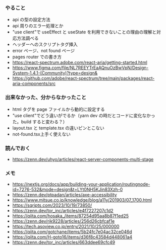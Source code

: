### やること

- api の型の設定方法
- api 周りのエラー処理とか
- "use client"で useEffect と useState を利用できないことの理由の理解と対応方法調べる
- ヘッダーへのスクリプトタグ挿入
- error ページ、not found ページ
- pages router での書き方
- https://react-spectrum.adobe.com/react-aria/getting-started.html
- https://www.figma.com/file/NL7REEYTrEaAQnuOzBwVpN/Design-System-1.4.1-(Community)?type=design&
- https://github.com/adobe/react-spectrum/tree/main/packages/react-aria-components/src

### 出来なかった、分からなかったこと

- html タグを page ファイルから動的に設定する
- "use client"でどう違いがでるか（yarn dev の時だとコードに変化なかった。build すると変わる？）
- layout.tsx と template.tsx の違いピンとこない
- not-found.tsx上手く使えない

### 読んでおく

- https://zenn.dev/uhyo/articles/react-server-components-multi-stage

### メモ

- https://nextjs.org/docs/app/building-your-application/routingnode-id=7276-532&mode=design&t=LYt0NH5KJin83Xzh-0
- https://zenn.dev/ptpadan/articles/axe-accessibility
- https://www.mitsue.co.jp/knowledge/blog/a11y/201903/07_1700.html
- https://sqripts.com/2023/10/19/73850/
- https://zenn.dev/tor_inc/articles/e4f7227207c1d2
- https://qiita.com/hosaka_/items/87254d95aa8b87f1ed25
- https://zenn.dev/rik9228/articles/256d26cbfcaf1e
- https://tech.asoview.co.jp/entry/2021/10/25/000000
- https://qiita.com/gotchane/items/5b24fc7e04ac32ce046d
- https://qiita.com/H-goto16/items/d36f8c43584d448061a4
- https://zenn.dev/tor_inc/articles/663ddee69cfc49
